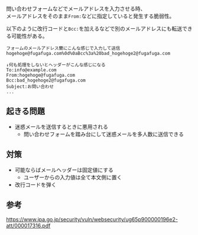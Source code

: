 問い合わせフォームなどでメールアドレスを入力させる時、  
メールアドレスをそのまま`From:`などに指定していると発生する脆弱性。

以下のように改行コードと`Bcc:`を加えるなどで別のメールアドレスにも転送できる可能性がある。
```
フォームのメールアドレス蘭にこんな感じで入力して送信
hogehoge@fugafuga.com%0d%0aBcc%3a%20bad_hogehoge2@fugafuga.com

↓何も処理をしないとヘッダーがこんな感じになる
To:info@example.com
From:hogehoge@fugafuga.com
Bcc:bad_hogehoge2@fugafuga.com
Subject:お問い合わせ
...
```

## 起きる問題
* 迷惑メールを送信するときに悪用される
  - 問い合わせフォームを踏み台にして迷惑メールを多人数に送信できる

## 対策
* 可能ならばメールヘッダーは固定値にする
  - ユーザーからの入力値は全て本文側に置く
* 改行コードを弾く

## 参考
<https://www.ipa.go.jp/security/vuln/websecurity/ug65p900000196e2-att/000017316.pdf>